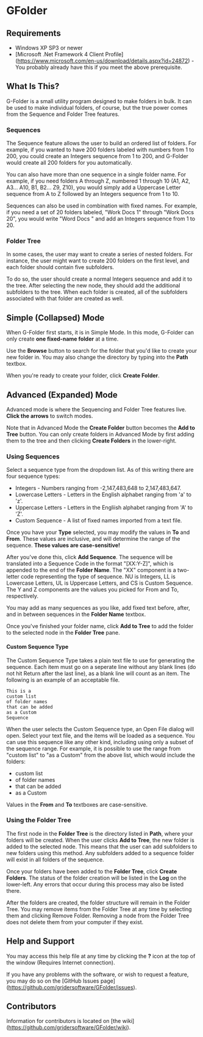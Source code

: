 # GFolder

## Requirements
* Windows XP SP3 or newer
* [Microsoft .Net Framework 4 Client Profile] (https://www.microsoft.com/en-us/download/details.aspx?id=24872) - You probably already have this if you meet the above prerequisite.

## What Is This?
G-Folder is a small utility program designed to make folders in bulk. It can be used to make individual folders,
of course, but the true power comes from the Sequence and Folder Tree features.

### Sequences
The Sequence feature allows the user to build an ordered list of folders. For example, if you wanted to have
200 folders labeled with numbers from 1 to 200, you could create an Integers sequence from 1 to 200, and G-Folder would create
all 200 folders for you automatically.

You can also have more than one sequence in a single folder name. For example, if you need folders A through Z,
numbered 1 through 10 (A1, A2, A3... A10, B1, B2... Z9, Z10), you would simply add a Uppercase Letter sequence
from A to Z followed by an Integers sequence from 1 to 10.

Sequences can also be used in combination with fixed names. For example, if you need a set of 20 folders labeled,
"Work Docs 1" through "Work Docs 20", you would write "Word Docs " and add an Integers sequence from 1 to 20.

### Folder Tree
In some cases, the user may want to create a series of nested folders. For instance, the user might want to create 200
folders on the first level, and each folder should contain five subfolders.

To do so, the user should create a normal Integers sequence and add it to the tree. After selecting the new node, they
should add the additional subfolders to the tree. When each folder is created, all of the subfolders associated with that folder
are created as well.

## Simple (Collapsed) Mode
When G-Folder first starts, it is in Simple Mode. In this mode, G-Folder can only create **one fixed-name folder** at a time.

Use the **Browse** button to search for the folder that you'd like to create your new folder in. You may also change the directory
by typing into the **Path** textbox.

When you're ready to create your folder, click **Create Folder**.

## Advanced (Expanded) Mode
Advanced mode is where the Sequencing and Folder Tree features live. **Click the arrows** to switch modes.

Note that in Advanced Mode the **Create Folder** button becomes the **Add to Tree** button. You can only create folders
in Advanced Mode by first adding them to the tree and then clicking **Create Folders** in the lower-right.

### Using Sequences
Select a sequence type from the dropdown list. As of this writing there are four sequence types:

* Integers - Numbers ranging from -2,147,483,648 to 2,147,483,647.
* Lowercase Letters - Letters in the English alphabet ranging from 'a' to 'z'.
* Uppercase Letters - Letters in the Engliish alphabet ranging from 'A' to 'Z'.
* Custom Sequence - A list of fixed names imported from a text file.

Once you have your **Type** selected, you may modify the values in **To** and **From**. These values are inclusive,
and will determine the range of the sequence. **These values are case-sensitive!**

After you've done this, click **Add Sequence**. The sequence will be translated into a Sequence Code in the format
"[XX:Y-Z]", which is appended to the end of the **Folder Name**. The "XX" component is a two-letter code representing the type
of sequence. NU is Integers, LL is Lowercase Letters, UL is Uppercase Letters, and CS is Custom Sequence. The Y and Z components
are the values you picked for From and To, respectively.

You may add as many sequences as you like, add fixed text before, after, and in between sequences in the **Folder Name** textbox.

Once you've finished your folder name, click **Add to Tree** to add the folder to the selected node in the **Folder Tree** pane.

#### Custom Sequence Type
The Custom Sequence Type takes a plain text file to use for generating the sequence. Each item must go on a seperate line
without any blank lines (do not hit Return after the last line), as a blank line will count as an item. The following is an example
of an acceptable file.

    This is a
    custom list
    of folder names
    that can be added
    as a Custom
    Sequence

When the user selects the Custom Sequence type, an Open File dialog will open. Select your text file, and the items will be loaded as
a sequence. You can use this sequence like any other kind, including using only a subset of the sequence range. For example, it is
possible to use the range from "custom list" to "as a Custom" from the above list, which would include the folders:
* custom list
* of folder names
* that can be added
* as a Custom

Values in the **From** and **To** textboxes are case-sensitive.

### Using the Folder Tree
The first node in the **Folder Tree** is the directory listed in **Path**, where your folders will be created.
When the user clicks **Add to Tree**, the new folder is added to the selected node. This means that the user
can add subfolders to new folders using this method. Any subfolders added to a sequence folder will exist in all
folders of the sequence.

Once your folders have been added to the **Folder Tree**, click **Create Folders**. The status of the folder creation
will be listed in the **Log** on the lower-left. Any errors that occur during this process may also be listed there.

After the folders are created, the folder structure will remain in the Folder Tree. You may remove items from the Folder
Tree at any time by selecting them and clicking Remove Folder. Removing a node from the Folder Tree does not delete them
from your computer if they exist.

## Help and Support
You may access this help file at any time by clicking the **?** icon at the top of the window (Requires Internet connection).

If you have any problems with the software, or wish to request a feature, you may do so on the [GitHub Issues page] (https://github.com/gridersoftware/GFolder/issues).

## Contributors
Information for contributors is located on [the wiki] (https://github.com/gridersoftware/GFolder/wiki).